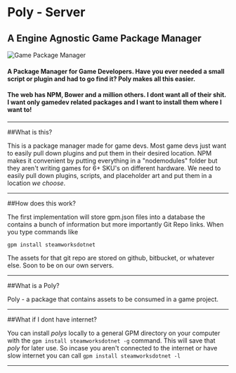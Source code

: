 # Poly - Server
## A Engine Agnostic Game Package Manager

![Game Package Manager](http://i.imgur.com/dU0w44o.png)

#### A Package Manager for Game Developers. Have you ever needed a small script or plugin and had to go find it? Poly makes all this easier.
#### The web has NPM, Bower and a million others. I dont want all of their shit. I want only gamedev related packages and I want to install them where I want to!

---

##What is this?

This is a package manager made for game devs. Most game devs just want to easily pull down plugins and put them in their desired location. NPM makes it convenient by putting everything in a "nodemodules" folder but they aren't writing games for 6+ SKU's on different hardware. We need to easily pull down plugins, scripts, and placeholder art and put them in a location *we choose*.

---

##How does this work?

The first implementation will store gpm.json files into a database the contains a bunch of information but more importantly Git Repo links. When you type commands like

```
gpm install steamworksdotnet
```

The assets for that git repo are stored on github, bitbucket, or whatever else. Soon to be on our own servers.

---

##What is a Poly?

Poly - a package that contains assets to be consumed in a game project.

---

##What if I dont have internet?

You can install *polys* locally to a general GPM directory on your computer with the ```gpm install steamworksdotnet -g``` command. This will save that *poly* for later use. So incase you aren't connected to the internet or have slow internet you can call ```gpm install steamworksdotnet -l```

---
